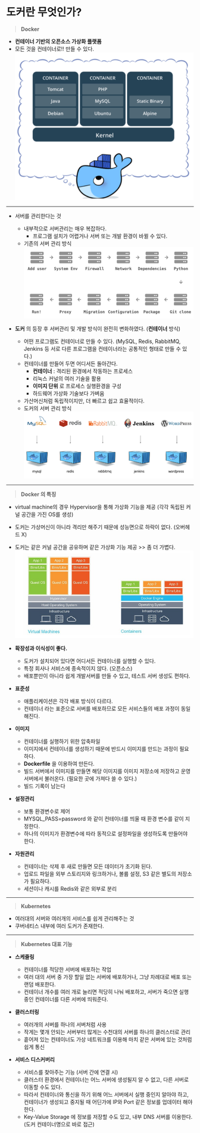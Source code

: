 # 도커란 무엇인가?

> **Docker**

- **컨테이너 기반의 오픈소스 가상화 플랫폼**
- 모든 것을 컨테이너로!! 만들 수  있다.
![img_3.png](img_3.png)

---

- 서버를 관리한다는 것
  - 내부적으로 서버관리는 매우 복잡하다. 
    - 프로그램 설치가 어렵거나 서버 또는 개발 환경이 바뀔 수 있다.
  - 기존의 서버 관리 방식
  ![img.png](img.png)


- **도커** 의 등장 후 서버관리 및 개발 방식이 완전히 변화하였다. (**컨테이너** 방식)
  - 어떤 프로그램도 컨테이너로 만들 수 있다. (MySQL, Redis, RabbitMQ, Jenkins 등 서로 다른 프로그램을 컨테이너라는 공통적인 형태로 만들 수 있다.)
  - 컨테이너를 만들어 두면 어디서든 돌아간다.
    - **컨테이너** : 격리된 환경에서 작동하는 프로세스
    - 리눅스 커널의 여러 기술을 활용
    - **이미지 단위** 로 프로세스 실행환경을 구성
    - 하드웨어 가상화 기술보다 가벼움
  - 가산머신처럼 독립적이지만, 더 빠르고 쉽고 효율적이다.
  - 도커의 서버 관리 방식
  ![img_1.png](img_1.png)
  
---

> **Docker 의 특징**

- virtual machine의 경우 Hypervisor을 통해 가상화 기능을 제공 (각각 독립된 커널 공간을 가진 OS를 생성)
- 도커는 가상머신이 아니라 격리만 해주기 때문에 성능면으로 하락이 없다. (오버헤드 X)
- 도커는 같은 커널 공간을 공유하며 같은 가상화 기능 제공 >> 좀 더 가볍다.
![img_2.png](img_2.png)


- **확장성과 이식성이 좋다.**
  - 도커가 설치되어 있다면 어디서든 컨테이너를 실행할 수 있다.
  - 특정 회사나 서비스에 종속적이지 않다. (오픈소스)
  - 배포뿐만이 아니라 쉽게 개발서버를 만들 수 있고, 테스트 서버 생성도 편하다.


- **표준성**
  - 애플리케이션은 각각 배포 방식이 다르다.
  - 컨테이너 라는 표준으로 서버를 배포하므로 모든 서비스들의 배포 과정이 동일해진다.


- **이미지**
  - 컨테이너를 실행하기 위한 압축파일
  - 이미지에서 컨테이너를 생성하기 때문에 반드시 이미지를 만드는 과정이 필요하다.
  - **Dockerfile** 을 이용하여 만든다.
  - 빌드 서버에서 이미지를 만들면 해당 이미지를 이미지 저장소에 저장하고 운영서버에서 불러온다. (필요한 곳에 가져다 쓸 수 있다.)
  - 빌드 기록이 남는다
  

- **설정관리**
  - 보통 환경변수로 제어
  - MYSQL_PASS=password 와 같이 컨테이너를 띄울 때 환경 변수를 같이 지정한다.
  - 하나의 이미지가 환경변수에 따라 동적으로 설정파일을 생성하도록 만들어야 한다.


- **자원관리**
  - 컨테이너는 삭제 후 새로 만들면 모든 데이터가 초기화 된다.
  - 업로드 파일을 외부 스토리지와 링크하거나, 볼륨 설정, S3 같은 별도의 저장소가 필요하다.
  - 세션이나 캐시를 Redis와 같은 외부로 분리


---

> **Kubernetes**

- 여러대의 서버와 여러개의 서비스를 쉽게 관리해주는 것
- 쿠버네티스 내부에 여러 도커가 존재한다.

---

> **Kubernetes 대표 기능**


- **스케줄링**
  - 컨테이너를 적당한 서버에 배포하는 작업
  - 여러 대의 서버 중 가장 할일 없는 서버에 배포하거나, 그냥 차례대로 배포 또는 랜덤 배포한다.
  - 컨테이너 개수를 여러 개로 늘리면 적당히 나눠 배포하고, 서버가 죽으면 실행 중인 컨테이너를 다른 서버에 띄워준다.
  

- **클러스터링**
  - 여러개의 서버를 하나의 서버처럼 사용
  - 작게는 몇개 안되는 서버부터 많게는 수천대의 서버를 하나의 클러스터로 관리
  - 흩어져 있는 컨테이너도 가상 네트워크를 이용해 마치 같은 서버에 있는 것처럼 쉽게 통신


- **서비스 디스커버리**
  - 서비스를 찾아주는 기능 (서버 간에 연결 시)
  - 클러스터 환경에서 컨테이너는 어느 서버에 생성될지 알 수 없고, 다른 서버로 이동할 수도 있다.
  - 따라서 컨테이너와 통신을 하기 위해 어느 서버에서 실행 중인지 알아야 하고, 컨테이너가 생성되고 중지될 때 어딘가에 IP와 Port 같은 정보를 업데이터 해야한다.
  - Key-Value Storage 에 정보를 저장할 수도 있고, 내부 DNS 서버를 이용한다. (도커 컨테이너명으로 바로 접근)